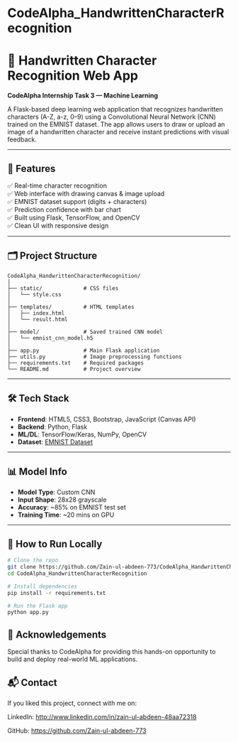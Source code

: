 # CodeAlpha_HandwrittenCharacterRecognition
# 🧠 Handwritten Character Recognition Web App  
**CodeAlpha Internship Task 3 — Machine Learning**

A Flask-based deep learning web application that recognizes handwritten characters (A-Z, a-z, 0–9) using a Convolutional Neural Network (CNN) trained on the EMNIST dataset. The app allows users to draw or upload an image of a handwritten character and receive instant predictions with visual feedback.

---

## 📌 Features

✅ Real-time character recognition  
✅ Web interface with drawing canvas & image upload  
✅ EMNIST dataset support (digits + characters)  
✅ Prediction confidence with bar chart  
✅ Built using Flask, TensorFlow, and OpenCV  
✅ Clean UI with responsive design  

---

## 🗂️ Project Structure

```
CodeAlpha_HandwrittenCharacterRecognition/
│
├── static/             # CSS files
│   └── style.css
│
├── templates/          # HTML templates
│   ├── index.html
│   └── result.html
│
├── model/              # Saved trained CNN model
│   └── emnist_cnn_model.h5
│
├── app.py              # Main Flask application
├── utils.py            # Image preprocessing functions
├── requirements.txt    # Required packages
└── README.md           # Project overview
```


---

## 🛠️ Tech Stack

- **Frontend**: HTML5, CSS3, Bootstrap, JavaScript (Canvas API)  
- **Backend**: Python, Flask  
- **ML/DL**: TensorFlow/Keras, NumPy, OpenCV  
- **Dataset**: [EMNIST Dataset](https://www.nist.gov/itl/products-and-services/emnist-dataset)  

---

## 📊 Model Info

- **Model Type**: Custom CNN 
- **Input Shape**: 28x28 grayscale
- **Accuracy**: ~85% on EMNIST test set
- **Training Time**: ~20 mins on GPU

---

## 🧪 How to Run Locally

```bash
# Clone the repo
git clone https://github.com/Zain-ul-abdeen-773/CodeAlpha_HandwrittenCharacterRecognition.git
cd CodeAlpha_HandwrittenCharacterRecognition

# Install dependencies
pip install -r requirements.txt

# Run the Flask app
python app.py
```

## 🤝 Acknowledgements
Special thanks to CodeAlpha for providing this hands-on opportunity to build and deploy real-world ML applications.

## 📬 Contact
If you liked this project, connect with me on:

LinkedIn: http://www.linkedin.com/in/zain-ul-abdeen-48aa72318

GitHub: https://github.com/Zain-ul-abdeen-773

